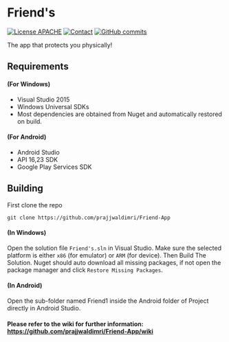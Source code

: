 Friend's
=========
[![License APACHE](https://img.shields.io/badge/license-APACHE-642C90.svg?style=flat-square)](https://github.com/prajjwaldimri/Friend-App/blob/master/LICENSE)
[![Contact](https://img.shields.io/badge/contact-@prajjwaldimri-642C90.svg?style=flat-square)](https://twitter.com/prajjwaldimri)
[![GitHub commits](https://img.shields.io/github/commits-since/SubtitleEdit/subtitleedit/3.4.7.svg?style=flat-square)](https://github.com/prajjwaldimri/Friend-App/commits/master)


The app that protects you physically!

## Requirements

#### (For Windows)
- Visual Studio 2015 
- Windows Universal SDKs
- Most dependencies are obtained from Nuget and automatically restored on build.

#### (For Android)
- Android Studio 
- API 16,23 SDK
- Google Play Services SDK


## Building

First clone the repo

    git clone https://github.com/prajjwaldimri/Friend-App

#### (In Windows)

Open the solution file `Friend's.sln` in Visual Studio.  Make sure the selected platform is either `x86` (for emulator) or `ARM` (for device).  Then Build The Solution.  Nuget should auto download all missing packages, if not open the package manager and click `Restore Missing Packages`.

#### (In Android)

Open the sub-folder named Friend1 inside the Android folder of Project directly in Android Studio. 


#### Please refer to the wiki for further information: https://github.com/prajjwaldimri/Friend-App/wiki
